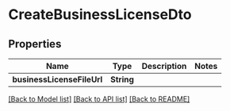 # CreateBusinessLicenseDto

## Properties
Name | Type | Description | Notes
------------ | ------------- | ------------- | -------------
**businessLicenseFileUrl** | **String** |  | 

[[Back to Model list]](../README.md#documentation-for-models) [[Back to API list]](../README.md#documentation-for-api-endpoints) [[Back to README]](../README.md)


